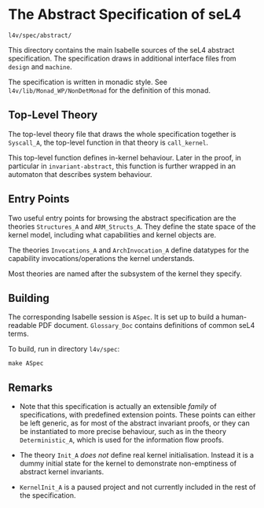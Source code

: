 <!--
     Copyright 2020, Data61, CSIRO (ABN 41 687 119 230)

     SPDX-License-Identifier: BSD-2-Clause
-->

The Abstract Specification of seL4
==================================

    l4v/spec/abstract/

This directory contains the main Isabelle sources of the seL4 abstract
specification. The specification draws in additional interface files from
`design` and `machine`.

The specification is written in monadic style. See
`l4v/lib/Monad_WP/NonDetMonad` for the definition of this monad.

Top-Level Theory
----------------

The top-level theory file that draws the whole specification together is
`Syscall_A`, the top-level function in that theory is `call_kernel`.

This top-level function defines in-kernel behaviour. Later in the proof,
in particular in `invariant-abstract`, this function is further wrapped
in an automaton that describes system behaviour.

Entry Points
------------

Two useful entry points for browsing the abstract specification are the
theories `Structures_A` and `ARM_Structs_A`. They define the state space
of the kernel model, including what capabilities and kernel objects are.

The theories `Invocations_A` and `ArchInvocation_A` define datatypes for
the capability invocations/operations the kernel understands.

Most theories are named after the subsystem of the kernel they specify.

Building
--------

The corresponding Isabelle session is `ASpec`. It is set up to build a
human-readable PDF document. `Glossary_Doc` contains definitions of common
seL4 terms.

To build, run in directory `l4v/spec`:

    make ASpec

Remarks
-------

 * Note that this specification is actually an extensible _family_ of
   specifications, with predefined extension points. These points can
   either be left generic, as for most of the abstract invariant proofs,
   or they can be instantiated to more precise behaviour, such as in
   the theory `Deterministic_A`, which is used for the information flow
   proofs.

 * The theory `Init_A` *does not* define real kernel initialisation.
   Instead it is a dummy initial state for the kernel to demonstrate
   non-emptiness of abstract kernel invariants.

 * `KernelInit_A` is a paused project and not currently included in
   the rest of the specification.

